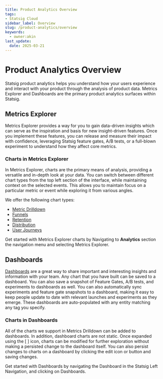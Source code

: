 ```yaml
---
title: Product Analytics Overview
tags:
- Statsig Cloud 
sidebar_label: Overview
slug: /product-analytics/overview
keywords:
  - owner:akin
last_update:
  date: 2025-03-21
---
```


# Product Analytics Overview

Statsig product analytics helps you understand how your users experience and interact with your product through the analysis of product data. Metrics Explorer and Dashboards are the primary product analytics surfaces within Statsig. 


## Metrics Explorer

Metrics Explorer provides a way for you to gain data-driven insights which can serve as the inspiration and basis for new insight-driven features. Once you implement these features, you can release and measure their impact with confidence, leveraging Statsig feature gates, A/B tests, or a full-blown experiment to understand how they affect core metrics.

### Charts in Metrics Explorer

In Metrics Explorer, charts are the primary means of analysis, providing a versatile and in-depth look at your data. You can switch between different chart types from the top left section of the interface, while maintaining context on the selected events. This allows you to maintain focus on a particular metric or event while exploring it from various angles.

We offer the following chart types: 

- [Metric Drilldown](/product-analytics/drilldown)
- [Funnels](/product-analytics/funnels)
- [Retention](/product-analytics/retention)
- [Distribution](/product-analytics/distribution)
- [User Journeys](/product-analytics/user-journeys)

Get started with Metrics Explorer charts by Navigating to **Analytics** section the navigation menu and selecting Metrics Explorer. 

## Dashboards

[Dashboards](/product-analytics/dashboards) are a great way to share important and interesting insights and information with your team. Any chart that you have built can be saved to a dashboard. You can also save a snapshot of Feature Gates, A/B tests, and experiments to dashboards as well. You can also automatically sync experiments and feature gate snapshots to a dashboard, making it easy to keep people update to date with relevant launches and experiments as they emerge. These dashboards are auto-populated with any entity matching any tag you specify.  

### Charts in Dashboards

All of the charts we support in Metrics Drilldown can be added to dashboards. In addition, dashboard charts are not static. Once expanded using the [ ] icon, charts can be modified for further exploration without making a persisted change to the dashboard itself. You can also persist changes to charts on a dashboard by clicking the edit icon or button and saving changes. 

Get started with Dashboards by navigating the Dashboard in the Statsig Left Navigation, and clicking on Dashboards.
